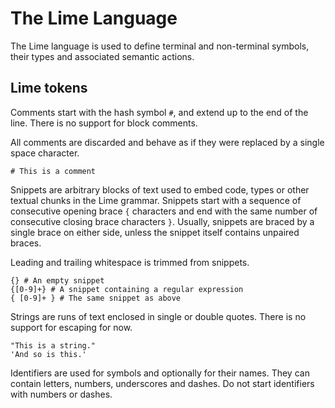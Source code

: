 The Lime Language
=================

The Lime language is used to define terminal and non-terminal symbols, their types and associated semantic actions.

Lime tokens
-----------

Comments start with the hash symbol `#`, and extend up to the end of the line. There is no support for block comments.

All comments are discarded and behave as if they were replaced by a single space character.

    # This is a comment

Snippets are arbitrary blocks of text used to embed code, types or other textual chunks in the Lime grammar. Snippets start with a sequence of consecutive opening brace `{` characters and end with the same number of consecutive closing brace characters `}`. Usually, snippets are braced by a single brace on either side, unless the snippet itself contains unpaired braces.

Leading and trailing whitespace is trimmed from snippets.

    {} # An empty snippet
    {[0-9]+} # A snippet containing a regular expression
    { [0-9]+ } # The same snippet as above

Strings are runs of text enclosed in single or double quotes. There is no support for escaping for now.

    "This is a string."
    'And so is this.'

Identifiers are used for symbols and optionally for their names. They can contain letters, numbers, underscores and dashes. Do not start identifiers with numbers or dashes.
